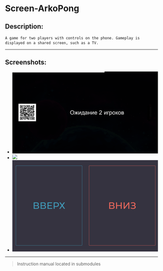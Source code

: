 # Screen-ArkoPong #

## Description:
    A game for two players with controls on the phone. Gameplay is displayed on a shared screen, such as a TV.

---
## Screenshots: 
* ![](landing/wating.png)
* ![](landing/gameplay.gif)
* ![](landing/phoneScreen.png)

---
> Instruction manual located in submodules
